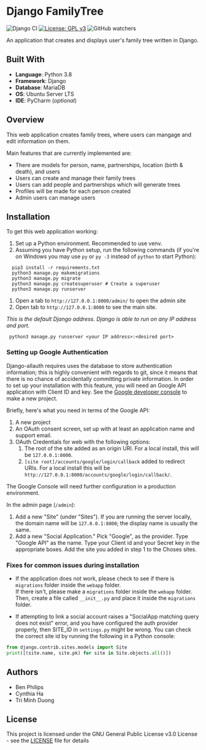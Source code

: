 # Django FamilyTree
![Django CI](https://github.com/star4z/familytree/workflows/Django%20CI/badge.svg)
[![License: GPL v3](https://img.shields.io/badge/License-GPLv3-blue.svg)](https://www.gnu.org/licenses/gpl-3.0)
![GitHub watchers](https://img.shields.io/github/watchers/star4z/familytree?style=social)

An application that creates and displays user's family tree written in Django.

## Built With
* <b>Language</b>: Python 3.8
* <b>Framework</b>: Django
* <b>Database</b>: MariaDB
* <b>OS</b>: Ubuntu Server LTS
* <b>IDE</b>: PyCharm (<i>optional</i>)

## Overview
This web application creates family trees, where users can mangage and edit information on them.

Main features that are currently implemented are:
* There are models for person, name, partnerships, location (birth & death), and users
* Users can create and manage their family trees
* Users can add people and partnerships which will generate trees
* Profiles will be made for each person created
* Admin users can manage users

## Installation
To get this web application working:
1. Set up a Python environment. Recommended to use venv.
1. Assuming you have Python setup, run the following commands (if you're on Windows you may use `py` or `py -3` instead of `python` to start Python):

 ```
   pip3 install -r requirements.txt
   python3 manage.py makemigrations
   python3 manage.py migrate
   python3 manage.py createsuperuser # Create a superuser
   python3 manage.py runserver
 ```
1. Open a tab to `http://127.0.0.1:8000/admin/` to open the admin site
1. Open tab to `http://127.0.0.1:8000` to see the main site.

*This is the default Django address. Django is able to run on any IP address and port.*
```
 python3 manage.py runserver <your IP address>:<desired port>
```

### Setting up Google Authentication
Django-allauth requires uses the database to store authentication information; this is highly convenient with regards to
git, since it means that there is no chance of accidentally committing private information. In order to set up your
installation with this feature, you will need an Google API application with Client ID and key. See the 
[Google developer console](console.developers.google.com) to make a new project.

Briefly, here's what you need in terms of the Google API:
1. A new project
1. An OAuth consent screen, set up with at least an application name and support email.
1. OAuth Credentials for web with the following options:
    1. The root of the site added as an origin URI. For a local install, this will be `127.0.0.1:8000`.
    1. `[site root]/accounts/google/login/callback` added to redirect URIs. For a local install this will be 
    `http://127.0.0.1:8000/accounts/google/login/callback/`.

The Google Console will need further configuration in a production environment.

In the admin page (`/admin`):
1. Add a new "Site" (under "Sites"). If you are running the server locally, the domain name will be
`127.0.0.1:8000`; the display name is usually the same.
1. Add a new "Social Application." Pick "Google", as the provider. Type "Google API" as the name. Type your Client id
and your Secret key in the appropriate boxes. Add the site you added in step 1 to the Choses sites.

### Fixes for common issues during installation
- If the application does not work, please check to see if there is `migrations` folder inside the `webapp` folder.  
If there isn't, please make a `migrations` folder inside the `webapp` folder.  
Then, create a file called `__init__.py` and place it inside the `migrations` folder.

- If attempting to link a social account raises a "SocialApp matching query does not exist" error, and you have configured
the auth provider properly, then SITE_ID in `settings.py` might be wrong. You can check the correct site id by running 
the following in a Python console:

```python
from django.contrib.sites.models import Site
print([(site.name, site.pk) for site in Site.objects.all()])
```


## Authors
* Ben Philips
* Cynthia Ha
* Tri Minh Duong

## License
This project is licensed under the GNU General Public License v3.0 License - see the [LICENSE](LICENSE) file for details
